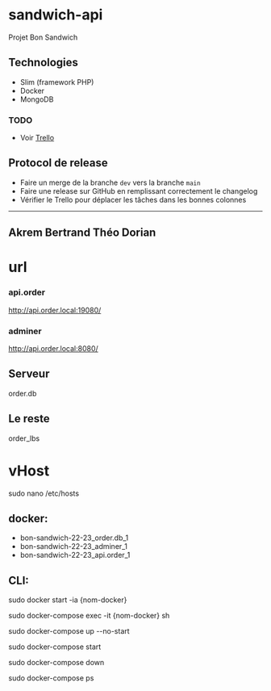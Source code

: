 # sandwich-api
Projet Bon Sandwich

## Technologies

- Slim (framework PHP)
- Docker
- MongoDB

### TODO

- Voir [Trello](https://trello.com/b/XjXoUlnJ/%F0%9F%A5%AAsandwich-api%F0%9F%A5%AA)

## Protocol de release

- Faire un merge de la branche `dev` vers la branche `main`
- Faire une release sur GitHub en remplissant correctement le changelog
- Vérifier le Trello pour déplacer les tâches dans les bonnes colonnes

----
Akrem 
Bertrand
Théo
Dorian
----

# url

### api.order
http://api.order.local:19080/

### adminer
http://api.order.local:8080/
## Serveur
order.db
## Le reste
order_lbs
# vHost

sudo nano /etc/hosts

## docker:
- bon-sandwich-22-23_order.db_1
- bon-sandwich-22-23_adminer_1
- bon-sandwich-22-23_api.order_1



## CLI:

sudo docker start -ia {nom-docker}

sudo docker-compose exec -it {nom-docker} sh

sudo docker-compose up --no-start

sudo docker-compose start

sudo docker-compose down

sudo docker-compose ps
